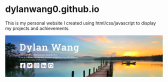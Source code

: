 # dylanwang0.github.io
This is my personal website I created using html/css/javascript to display my projects and achievements. 

![Website Pic](https://github.com/dylanwang0/dylanwang0/blob/main/website.png)
